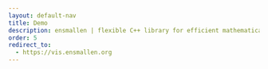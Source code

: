 ```yaml
---
layout: default-nav
title: Demo
description: ensmallen | flexible C++ library for efficient mathematical optimization
order: 5
redirect_to:
  - https://vis.ensmallen.org
---
```

<!-- content -->
